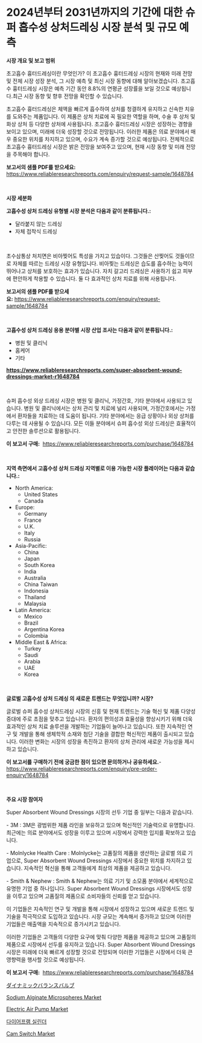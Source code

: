 <p><h1>2024년부터 2031년까지의 기간에 대한 슈퍼 흡수성 상처드레싱 시장 분석 및 규모 예측</h1></p><p><strong>시장 개요 및 보고 범위</strong></p>
<p><p>초고흡수 흉터드레싱이란 무엇인가? 이 초고흡수 흉터드레싱 시장의 현재와 미래 전망 및 전체 시장 성장 분석, 그 시장 예측 및 최신 시장 동향에 대해 알아보겠습니다. 초고흡수 흉터드레싱 시장은 예측 기간 동안 8.8%의 연평균 성장률을 보일 것으로 예상됩니다.최근 시장 동향 및 향후 전망을 확인할 수 있습니다.</p><p>초고흡수 흉터드레싱은 체액을 빠르게 흡수하여 상처를 청결하게 유지하고 신속한 치유를 도와주는 제품입니다. 이 제품은 상처 치료에 꼭 필요한 역할을 하며, 수술 후 상처 및 화상 상처 등 다양한 상처에 사용됩니다. 초고흡수 흉터드레싱 시장은 성장하는 경향을 보이고 있으며, 미래에 더욱 성장할 것으로 전망됩니다. 이러한 제품은 의료 분야에서 매우 중요한 위치를 차지하고 있으며, 수요가 계속 증가할 것으로 예상됩니다. 전체적으로 초고흡수 흉터드레싱 시장은 밝은 전망을 보여주고 있으며, 현재 시장 동향 및 미래 전망을 주목해야 합니다.</p></p>
<p><strong>보고서의 샘플 PDF를 받으세요:</strong> <a href="https://www.reliableresearchreports.com/enquiry/request-sample/1648784">https://www.reliableresearchreports.com/enquiry/request-sample/1648784</a></p>
<p>&nbsp;</p>
<p><strong>시장 세분화</strong></p>
<p><strong>고흡수성 상처 드레싱 유형별 시장 분석은 다음과 같이 분류됩니다.:</strong></p>
<p><ul><li>달라붙지 않는 드레싱</li><li>자체 접착식 드레싱</li></ul></p>
<p>&nbsp;</p>
<p><p>초수삼통상 처치면은 비아찢어도 특성을 가지고 있습이다. 그것들은 산찢어도 것들이므로 자체를 따르는 드레싱 시장 유형입니다. 비아찢는 드레싱은 습도를 흡수하는 능력이 뛰어나고 상처를 보호하는 효과가 있습니다. 자치 갈고리 드레싱은 사용하기 쉽고 피부에 편안하게 착용할 수 있습니다. 둘 다 효과적인 상처 치료를 위해 사용됩니다.</p></p>
<p><strong>보고서의 샘플 PDF를 받으세요:</strong>&nbsp;<a href="https://www.reliableresearchreports.com/enquiry/request-sample/1648784">https://www.reliableresearchreports.com/enquiry/request-sample/1648784</a></p>
<p>&nbsp;</p>
<p><strong> 고흡수성 상처 드레싱 응용 분야별 시장 산업 조사는 다음과 같이 분류됩니다.:</strong></p>
<p><ul><li>병원 및 클리닉</li><li>홈케어</li><li>기타</li></ul></p>
<p><strong><a href="https://www.reliableresearchreports.com/super-absorbent-wound-dressings-market-r1648784">https://www.reliableresearchreports.com/super-absorbent-wound-dressings-market-r1648784</a></strong></p>
<p>&nbsp;</p>
<p><p>슈퍼 흡수성 외상 드레싱 시장은 병원 및 클리닉, 가정간호, 기타 분야에서 사용되고 있습니다. 병원 및 클리닉에서는 상처 관리 및 치료에 널리 사용되며, 가정간호에서는 가정에서 환자들을 치료하는 데 도움이 됩니다. 기타 분야에서는 응급 상황이나 외상 상처를 다루는 데 사용될 수 있습니다. 모든 이들 분야에서 슈퍼 흡수성 외상 드레싱은 효율적이고 안전한 솔루션으로 활용됩니다.</p></p>
<p><strong>이 보고서 구매:</strong>&nbsp; <a href="https://www.reliableresearchreports.com/purchase/1648784">https://www.reliableresearchreports.com/purchase/1648784</a></p>
<p>&nbsp;</p>
<p><strong>지역 측면에서 고흡수성 상처 드레싱 지역별로 이용 가능한 시장 플레이어는 다음과 같습니다.:</strong></p>
<p><ul>
    <li>
        North America:
        <ul>
            <li>United States</li>
            <li>Canada</li>
        </ul>
    </li>
    <li>
        Europe:
        <ul>
            <li>Germany</li>
            <li>France</li>
            <li>U.K.</li>
            <li>Italy</li>
            <li>Russia</li>
        </ul>
    </li>
    <li>
        Asia-Pacific:
        <ul>
            <li>China</li>
            <li>Japan</li>
            <li>South Korea</li>
            <li>India</li>
            <li>Australia</li>
            <li>China Taiwan</li>
            <li>Indonesia</li>
            <li>Thailand</li>
            <li>Malaysia</li>
        </ul>
    </li>
    <li>
        Latin America:
        <ul>
            <li>Mexico</li>
            <li>Brazil</li>
            <li>Argentina Korea</li>
            <li>Colombia</li>
        </ul>
    </li>
    <li>
        Middle East & Africa:
        <ul>
            <li>Turkey</li>
            <li>Saudi</li>
            <li>Arabia</li>
            <li>UAE</li>
            <li>Korea</li>
        </ul>
    </li>
    </ul></p>
<p>&nbsp;</p>
<p><strong>글로벌 고흡수성 상처 드레싱 의 새로운 트렌드는 무엇입니까? 시장?</strong></p>
<p><p>글로벌 슈퍼 흡수성 상처드레싱 시장의 신흥 및 현재 트렌드는 기술 혁신 및 제품 다양성 증대에 주로 초점을 맞추고 있습니다. 환자의 편의성과 효율성을 향상시키기 위해 더욱 효과적인 상처 치료 솔루션을 개발하는 기업들이 늘어나고 있습니다. 또한 지속적인 연구 및 개발을 통해 생체학적 소재와 첨단 기술을 결합한 혁신적인 제품이 출시되고 있습니다. 이러한 변화는 시장의 성장을 촉진하고 환자의 상처 관리에 새로운 가능성을 제시하고 있습니다.</p></p>
<p><strong>이 보고서를 구매하기 전에 궁금한 점이 있으면 문의하거나 공유하세요.</strong>- <a href="https://www.reliableresearchreports.com/enquiry/pre-order-enquiry/1648784">https://www.reliableresearchreports.com/enquiry/pre-order-enquiry/1648784</a></p>
<p>&nbsp;</p>
<p><strong>주요 시장 참여자</strong></p>
<p><p>Super Absorbent Wound Dressings 시장의 선두 기업 중 일부는 다음과 같습니다.</p><p>- 3M : 3M은 광범위한 제품 라인을 보유하고 있으며 혁신적인 기술력으로 유명합니다. 최근에는 의료 분야에서도 성장을 이루고 있으며 시장에서 강력한 입지를 확보하고 있습니다.</p><p>- Molnlycke Health Care : Molnlycke는 고품질의 제품을 생산하는 글로벌 의료 기업으로, Super Absorbent Wound Dressings 시장에서 중요한 위치를 차지하고 있습니다. 지속적인 혁신을 통해 고객들에게 최상의 제품을 제공하고 있습니다.</p><p>- Smith & Nephew : Smith & Nephew는 의료 기기 및 소모품 분야에서 세계적으로 유명한 기업 중 하나입니다. Super Absorbent Wound Dressings 시장에서도 성장을 이루고 있으며 고품질의 제품으로 소비자들의 신뢰를 얻고 있습니다.</p><p>이 기업들은 지속적인 연구 및 개발을 통해 시장에서 성장하고 있으며 새로운 트렌드 및 기술을 적극적으로 도입하고 있습니다. 시장 규모는 계속해서 증가하고 있으며 이러한 기업들은 매출액을 지속적으로 증가시키고 있습니다.</p><p>이러한 기업들은 고객들의 다양한 요구에 맞춰 다양한 제품을 제공하고 있으며 고품질의 제품으로 시장에서 선두를 유지하고 있습니다. Super Absorbent Wound Dressings 시장은 미래에 더욱 빠르게 성장할 것으로 전망되며 이러한 기업들은 시장에서 더욱 큰 영향력을 행사할 것으로 예상됩니다.</p></p>
<p><strong>이 보고서 구매:</strong>&nbsp;&nbsp;<a href="https://www.reliableresearchreports.com/purchase/1648784">https://www.reliableresearchreports.com/purchase/1648784</a></p>
<p><p><a href="https://github.com/cbigkbh02719/Market-Research-Report-List-1/blob/main/986376530946.md">ダイナミックバランスバルブ</a></p><p><a href="https://issuu.com/reportprime-2/docs/sodium-alginate-microspheres-market-size-2030.pptx">Sodium Alginate Microspheres Market</a></p><p><a href="https://github.com/provorikovar/Market-Research-Report-List-4/blob/main/electric-air-pump-market.md">Electric Air Pump Market</a></p><p><a href="https://github.com/Penelolack456456/Market-Research-Report-List-1/blob/main/557213028323.md">다이어프램 실린더</a></p><p><a href="https://github.com/angelajermaine/Market-Research-Report-List-3/blob/main/cam-switch-market.md">Cam Switch Market</a></p></p>